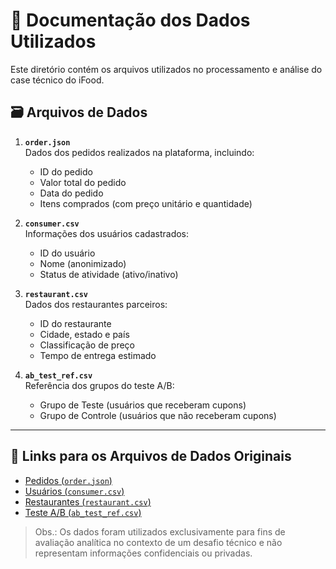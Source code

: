# 📁 Documentação dos Dados Utilizados

Este diretório contém os arquivos utilizados no processamento e análise do case técnico do iFood.

## 🗃️ Arquivos de Dados

1. **`order.json`**  
   Dados dos pedidos realizados na plataforma, incluindo:
   - ID do pedido
   - Valor total do pedido
   - Data do pedido
   - Itens comprados (com preço unitário e quantidade)

2. **`consumer.csv`**  
   Informações dos usuários cadastrados:
   - ID do usuário
   - Nome (anonimizado)
   - Status de atividade (ativo/inativo)

3. **`restaurant.csv`**  
   Dados dos restaurantes parceiros:
   - ID do restaurante
   - Cidade, estado e país
   - Classificação de preço
   - Tempo de entrega estimado

4. **`ab_test_ref.csv`**  
   Referência dos grupos do teste A/B:
   - Grupo de Teste (usuários que receberam cupons)
   - Grupo de Controle (usuários que não receberam cupons)

---

## 🔗 Links para os Arquivos de Dados Originais

- [Pedidos (`order.json`)](https://data-architect-test-source.s3-sa-east-1.amazonaws.com/order.json.gz)  
- [Usuários (`consumer.csv`)](https://data-architect-test-source.s3-sa-east-1.amazonaws.com/consumer.csv.gz)  
- [Restaurantes (`restaurant.csv`)](https://data-architect-test-source.s3-sa-east-1.amazonaws.com/restaurant.csv.gz)  
- [Teste A/B (`ab_test_ref.csv`)](https://data-architect-test-source.s3-sa-east-1.amazonaws.com/ab_test_ref.tar.gz)

> Obs.: Os dados foram utilizados exclusivamente para fins de avaliação analítica no contexto de um desafio técnico e não representam informações confidenciais ou privadas.





